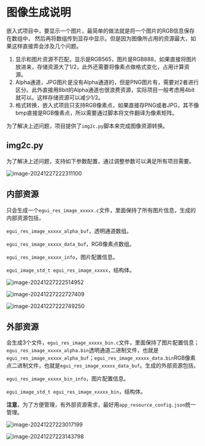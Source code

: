 # 图像生成说明

嵌入式项目中，要显示一个图片，最简单的做法就是将一个图片的RGB信息保存在数组中， 然后再将数组传到显存中显示。但是因为图像所占用的资源最大，如果这样直接弄会涉及几个问题。

1. 显示和图片资源不匹配，显示是RGB565，图片是RGB888，如果直接将图片放进来，存储资源大了1/2，此外还需要将像素点做格式变化，占用计算资源。
2. Alpha通道，JPG图片是没有Alpha通道的，但是PNG图片有，需要对2者进行区分。此外直接用8bit的Alpha通道也很浪费资源，实际项目一般考虑用4bit就可以。这样存储资源可以减少1/2。
3. 格式转换，嵌入式项目只支持RGB像素点，如果直接存PNG或者JPG，其不像bmp直接是RGB像素点，所以需要通过脚本将文件翻译为像素矩阵。

为了解决上述问题，项目提供了`img2c.py`脚本来完成图像资源转换。



## img2c.py

为了解决上述问题，支持如下参数配置，通过调整参数可以满足所有项目需要。

![image-20241227222311100](https://markdown-1306347444.cos.ap-shanghai.myqcloud.com/img/image-20241227222311100.png)



## 内部资源

只会生成一个`egui_res_image_xxxxx.c`文件，里面保持了所有图片信息，生成的内部资源包括，

`egui_res_image_xxxxx_alpha_buf`，透明通道数组。

`egui_res_image_xxxxx_data_buf`，RGB像素点数组。

`egui_res_image_xxxxx_info`，图片配置信息。

`egui_image_std_t egui_res_image_xxxxx`，结构体。

![image-20241227222514952](https://markdown-1306347444.cos.ap-shanghai.myqcloud.com/img/image-20241227222514952.png)

![image-20241227222727409](https://markdown-1306347444.cos.ap-shanghai.myqcloud.com/img/image-20241227222727409.png)

![image-20241227222749250](https://markdown-1306347444.cos.ap-shanghai.myqcloud.com/img/image-20241227222749250.png)





## 外部资源

会生成3个文件，`egui_res_image_xxxxx_bin.c`文件，里面保持了图片配置信息；`egui_res_image_xxxxx_alpha.bin`透明通道二进制文件，也就是`egui_res_image_xxxxx_alpha_buf`；`egui_res_image_xxxxx_data.bin`RGB像素点二进制文件，也就是`egui_res_image_xxxxx_data_buf`。生成的外部资源包括，

`egui_res_image_xxxxx_bin_info`，图片配置信息。

`egui_image_std_t egui_res_image_xxxxx_bin`，结构体。

**注意**，为了方便管理，有外部资源需求，最好用`app_resource_config.json`统一管理。

![image-20241227223017199](https://markdown-1306347444.cos.ap-shanghai.myqcloud.com/img/image-20241227223017199.png)



![image-20241227223143798](https://markdown-1306347444.cos.ap-shanghai.myqcloud.com/img/image-20241227223143798.png)



